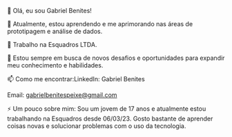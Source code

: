 👋 Olá, eu sou Gabriel Benites!

🌱 Atualmente, estou aprendendo e me aprimorando nas áreas de prototipagem e análise de dados.

💼 Trabalho na Esquadros LTDA.

🚀 Estou sempre em busca de novos desafios e oportunidades para expandir meu conhecimento e habilidades.

📫 Como me encontrar:LinkedIn: Gabriel Benites

  Email: gabrielbenitespeixe@gmail.com

⚡ Um pouco sobre mim:
Sou um jovem de 17 anos e atualmente estou trabalhando na Esquadros desde 06/03/23. Gosto bastante de aprender coisas novas e solucionar problemas com o uso da tecnologia.
